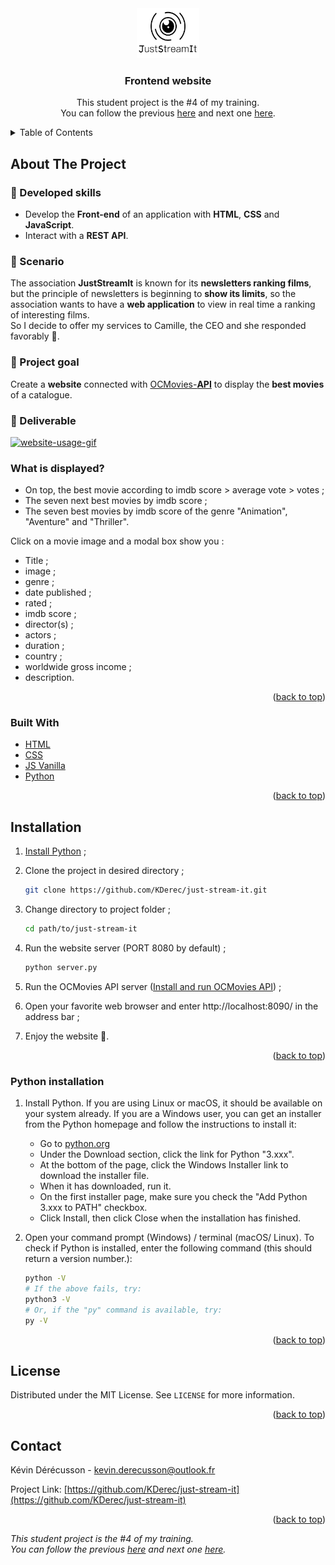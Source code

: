 <div id="top"></div>


<!-- PROJECT LOGO -->
<div align="center">
  <a href="https://github.com/KDerec/just-stream-it/blob/master/images/logo.png"><img src="images/logo.png" alt="Logo" width="100" height="80">
  </a>

<h3 align="center">Frontend website</h3>
  <p align="center">
    This student project is the #4 of my training.<br>You can follow the previous <a href="https://github.com/KDerec/chesstournamentmanager">here</a> and next one <a href="https://github.com/KDerec/algo-invest-trade">here</a>.
  </p>
</div>


<details>
  <summary>Table of Contents</summary>
  <ol>
    <li><a href="#about-the-project">About The Project</a></li>
    <li><a href="#built-with">Built With</a></li>
    <li><a href="#installation">Installation</a></li>
    <li><a href="#license">License</a></li>
    <li><a href="#contact">Contact</a></li>
  </ol>
</details>

## About The Project
### 🌱 Developed skills
- Develop the <b>Front-end</b> of an application with <b>HTML</b>, <b>CSS</b> and <b>JavaScript</b>.
- Interact with a <b>REST API</b>.
### 📖 Scenario
The association **JustStreamIt** is known for its **newsletters ranking films**, but the principle of newsletters is beginning to **show its limits**, so the association wants to have a **web application** to view in real time a ranking of interesting films.  
So I decide to offer my services to Camille, the CEO and she responded favorably 🎉.
### 🚧 Project goal
Create a <b>website</b> connected with [OCMovies-<b>API</b>](https://github.com/OpenClassrooms-Student-Center/OCMovies-API-EN-FR) to display the <b>best movies</b> of a catalogue.
### 🚀 Deliverable
<a href="https://github.com/KDerec/just-stream-it/blob/master/images/website.gif"><img src="images/website.gif" alt="website-usage-gif"></a>

### What is displayed?
* On top, the best movie according to imdb score > average vote > votes ;
* The seven next best movies by imdb score ;
* The seven best movies by imdb score of the genre "Animation", "Aventure" and "Thriller".

Click on a movie image and a modal box show you :
* Title ;
* image ;
* genre ;
* date published ;
* rated ;
* imdb score ;
* director(s) ;
* actors ;
* duration ;
* country ;
* worldwide gross income ;
* description.

<p align="right">(<a href="#top">back to top</a>)</p>


### Built With
* [HTML](https://developer.mozilla.org/fr/docs/Web/HTML)
* [CSS](https://developer.mozilla.org/fr/docs/Web/CSS) 
* [JS Vanilla](https://developer.mozilla.org/fr/docs/Web/JavaScript)
* [Python](https://www.python.org/)

<p align="right">(<a href="#top">back to top</a>)</p>


## Installation
1. <a href="#python-installation">Install Python</a> ;
2. Clone the project in desired directory ;
   ```sh
   git clone https://github.com/KDerec/just-stream-it.git
   ```
3. Change directory to project folder ;
   ```sh
   cd path/to/just-stream-it
   ```
4. Run the website server (PORT 8080 by default) ;
   ```sh
   python server.py
   ```
5. Run the OCMovies API server ([Install and run OCMovies API](https://github.com/OpenClassrooms-Student-Center/OCMovies-API-EN-FR#installation)) ;

6. Open your favorite web browser and enter http://localhost:8090/ in the address bar ;
7. Enjoy the website 🎉.

<p align="right">(<a href="#top">back to top</a>)</p>


### Python installation
1. Install Python. If you are using Linux or macOS, it should be available on your system already. If you are a Windows user, you can get an installer from the Python homepage and follow the instructions to install it:
   - Go to [python.org](https://www.python.org/)
   - Under the Download section, click the link for Python "3.xxx".
   - At the bottom of the page, click the Windows Installer link to download the installer file.
   - When it has downloaded, run it.
   - On the first installer page, make sure you check the "Add Python 3.xxx to PATH" checkbox.
   - Click Install, then click Close when the installation has finished.

2. Open your command prompt (Windows) / terminal (macOS/ Linux). To check if Python is installed, enter the following command (this should return a version number.):
   ``` sh
   python -V
   # If the above fails, try:
   python3 -V
   # Or, if the "py" command is available, try:
   py -V
   ```

<p align="right">(<a href="#top">back to top</a>)</p>


## License
Distributed under the MIT License. See `LICENSE` for more information.

<p align="right">(<a href="#top">back to top</a>)</p>


<!-- CONTACT -->
## Contact

Kévin Dérécusson - kevin.derecusson@outlook.fr

Project Link: [https://github.com/KDerec/just-stream-it](https://github.com/KDerec/just-stream-it)

<p align="right">(<a href="#top">back to top</a>)</p>


<i>This student project is the #4 of my training.<br>You can follow the previous <a href="https://github.com/KDerec/chesstournamentmanager">here</a> and next one <a href="https://github.com/KDerec/algo-invest-trade">here</a>.</i>

